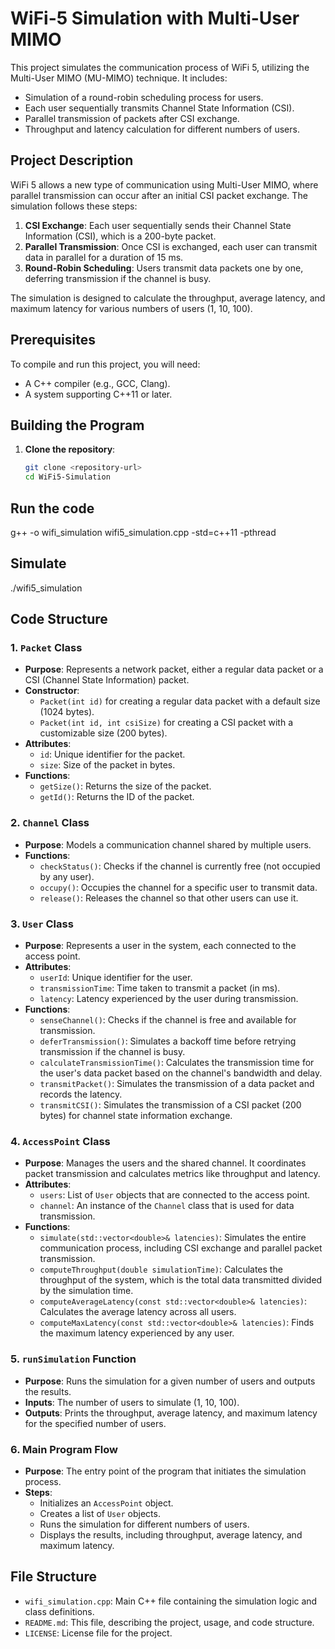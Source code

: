 # WiFi-5 Simulation with Multi-User MIMO

This project simulates the communication process of WiFi 5, utilizing the Multi-User MIMO (MU-MIMO) technique. It includes:
- Simulation of a round-robin scheduling process for users.
- Each user sequentially transmits Channel State Information (CSI).
- Parallel transmission of packets after CSI exchange.
- Throughput and latency calculation for different numbers of users.

## Project Description

WiFi 5 allows a new type of communication using Multi-User MIMO, where parallel transmission can occur after an initial CSI packet exchange. The simulation follows these steps:

1. **CSI Exchange**: Each user sequentially sends their Channel State Information (CSI), which is a 200-byte packet.
2. **Parallel Transmission**: Once CSI is exchanged, each user can transmit data in parallel for a duration of 15 ms.
3. **Round-Robin Scheduling**: Users transmit data packets one by one, deferring transmission if the channel is busy.

The simulation is designed to calculate the throughput, average latency, and maximum latency for various numbers of users (1, 10, 100).

## Prerequisites

To compile and run this project, you will need:

- A C++ compiler (e.g., GCC, Clang).
- A system supporting C++11 or later.

## Building the Program

1. **Clone the repository**:
   ```bash
   git clone <repository-url>
   cd WiFi5-Simulation

## Run the code
g++ -o wifi_simulation wifi5_simulation.cpp -std=c++11 -pthread

## Simulate 
./wifi5_simulation

## Code Structure

### 1. **`Packet` Class**
- **Purpose**: Represents a network packet, either a regular data packet or a CSI (Channel State Information) packet.
- **Constructor**:
  - `Packet(int id)` for creating a regular data packet with a default size (1024 bytes).
  - `Packet(int id, int csiSize)` for creating a CSI packet with a customizable size (200 bytes).
- **Attributes**:
  - `id`: Unique identifier for the packet.
  - `size`: Size of the packet in bytes.
- **Functions**:
  - `getSize()`: Returns the size of the packet.
  - `getId()`: Returns the ID of the packet.

### 2. **`Channel` Class**
- **Purpose**: Models a communication channel shared by multiple users.
- **Functions**:
  - `checkStatus()`: Checks if the channel is currently free (not occupied by any user).
  - `occupy()`: Occupies the channel for a specific user to transmit data.
  - `release()`: Releases the channel so that other users can use it.

### 3. **`User` Class**
- **Purpose**: Represents a user in the system, each connected to the access point.
- **Attributes**:
  - `userId`: Unique identifier for the user.
  - `transmissionTime`: Time taken to transmit a packet (in ms).
  - `latency`: Latency experienced by the user during transmission.
- **Functions**:
  - `senseChannel()`: Checks if the channel is free and available for transmission.
  - `deferTransmission()`: Simulates a backoff time before retrying transmission if the channel is busy.
  - `calculateTransmissionTime()`: Calculates the transmission time for the user's data packet based on the channel's bandwidth and delay.
  - `transmitPacket()`: Simulates the transmission of a data packet and records the latency.
  - `transmitCSI()`: Simulates the transmission of a CSI packet (200 bytes) for channel state information exchange.

### 4. **`AccessPoint` Class**
- **Purpose**: Manages the users and the shared channel. It coordinates packet transmission and calculates metrics like throughput and latency.
- **Attributes**:
  - `users`: List of `User` objects that are connected to the access point.
  - `channel`: An instance of the `Channel` class that is used for data transmission.
- **Functions**:
  - `simulate(std::vector<double>& latencies)`: Simulates the entire communication process, including CSI exchange and parallel packet transmission.
  - `computeThroughput(double simulationTime)`: Calculates the throughput of the system, which is the total data transmitted divided by the simulation time.
  - `computeAverageLatency(const std::vector<double>& latencies)`: Calculates the average latency across all users.
  - `computeMaxLatency(const std::vector<double>& latencies)`: Finds the maximum latency experienced by any user.

### 5. **`runSimulation` Function**
- **Purpose**: Runs the simulation for a given number of users and outputs the results.
- **Inputs**: The number of users to simulate (1, 10, 100).
- **Outputs**: Prints the throughput, average latency, and maximum latency for the specified number of users.

### 6. **Main Program Flow**
- **Purpose**: The entry point of the program that initiates the simulation process.
- **Steps**:
  - Initializes an `AccessPoint` object.
  - Creates a list of `User` objects.
  - Runs the simulation for different numbers of users.
  - Displays the results, including throughput, average latency, and maximum latency.

## File Structure

- `wifi_simulation.cpp`: Main C++ file containing the simulation logic and class definitions.
- `README.md`: This file, describing the project, usage, and code structure.
- `LICENSE`: License file for the project.
